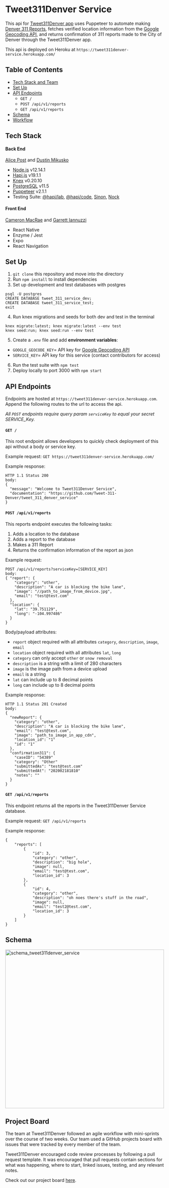 # Tweet311Denver Service

This api for [Tweet311Denver app](https://github.com/Tweet-311-Denver/tweet_311_denver_ui) uses Puppeteer to automate making [Denver 311 Reports](https://www.denvergov.org/pocketgov/#/report-a-problem), fetches verified location information from the [Google Geocoding API](https://developers.google.com/maps/documentation/geocoding/intro), and returns confirmation of 311 reports made to the City of Denver through the Tweet311Denver app.

This api is deployed on Heroku at `https://tweet311denver-service.herokuapp.com/`


## Table of Contents
- [Tech Stack and Team](#tech-stack)
- [Set Up](#set-up)
- [API Endpoints](#api-endpoints)
  - `GET /`
  - `POST /api/v1/reports`
  - `GET /api/v1/reports`
- [Schema](#schema)
- [Workflow](#project-board)


## Tech Stack
#### Back End

[Alice Post](https://github.com/ap2322) and [Dustin Mikusko](https://github.com/Dustin-Mikusko)

- [Node.js](https://nodejs.org/en/) v12.14.1
- [Hapi.js](https://hapi.dev/) v19.1.1
- [Knex](http://knexjs.org/) v0.20.10
- [PostgreSQL](https://www.postgresql.org/) v11.5
- [Puppeteer](https://pptr.dev/) v2.1.1
- Testing Suite: [@hapi/lab](https://hapi.dev/family/lab/), [@hapi/code](https://hapi.dev/family/code/), [Sinon](https://sinonjs.org/), [Nock](https://www.npmjs.com/package/nock)

#### Front End
  [Cameron MacRae](https://github.com/cammac60) and [Garrett Iannuzzi](https://github.com/Garrett-Iannuzzi)

- React Native
- Enzyme / Jest
- Expo
- React Navigation


## Set Up

1. `git clone` this repository and move into the directory
2. Run `npm install` to install dependencies
3. Set up development and test databases with postgres
```
psql -U postgres
CREATE DATABASE tweet_311_service_dev;
CREATE DATABASE tweet_311_service_test;
exit
```

4. Run knex migrations and seeds for both dev and test in the terminal
```
knex migrate:latest; knex migrate:latest --env test
knex seed:run; knex seed:run --env test
```

5. Create a `.env` file and add **environment variables**:
  - `GOOGLE_GEOCODE_KEY`= API key for [Google Geocoding API](https://developers.google.com/maps/documentation/geocoding/intro)
  - `SERVICE_KEY`= API key for this service (contact contributors for access)
6. Run the test suite with `npm test`
7. Deploy locally to port 3000 with `npm start`


## API Endpoints

Endpoints are hosted at `https://tweet311denver-service.herokuapp.com`. Append the following routes to the url to access the api.

*All `POST` endpoints require query param `serviceKey` to equal your secret SERVICE_Key.*

#### `GET /`

This root endpoint allows developers to quickly check deployment of this api without a body or service key.

Example request: `GET https://tweet311denver-service.herokuapp.com/`

Example response:
```
HTTP 1.1 Status 200
body:
{
  "message": "Welcome to Tweet311Denver Service",
  "documentation": "https://github.com/Tweet-311-Denver/tweet_311_denver_service"
}
```

#### `POST /api/v1/reports`

This reports endpoint executes the following tasks:
1. Adds a location to the database
2. Adds a report to the database
3. Makes a 311 Report
4. Returns the confirmation information of the report as json

Example request:
```
POST /api/v1/reports?serviceKey=[SERVICE_KEY]
body:
{ "report": {
    "category": "other",
    "description": "A car is blocking the bike lane",
    "image": "//path_to_image_from_device.jpg",
    "email": "test@test.com"
  },
  "location": {
    "lat": "39.751129",
    "long": "-104.997486"
  }
}
```

Body/payload attributes:
- `report` object required with all attributes `category`, `description`, `image`, `email`
- `location` object required with all attributes `lat`, `long`
- `category` can only accept `other` or `snow removal`
- `description` is a string with a limit of 280 characters
- `image` is the image path from a device upload
- `email` is a string
- `lat` can include up to 8 decimal points
- `long` can include up to 8 decimal points

Example response:
```
HTTP 1.1 Status 201 Created
body:
{
  "newReport": {
    "category": "other",
    "description": "A car is blocking the bike lane",
    "email": "test@test.com",
    "image": "path_to_image_in_app_cdn",
    "location_id": "1"
    "id": "1"
  },
  "confirmation311": {
    "caseID": "54389"
    "category": "Other"
    "submittedAs": "test@test.com"
    "submittedAt": "202002181810"
    "notes": ""
  }
}
```

#### `GET /api/v1/reports`

This endpoint returns all the reports in the Tweet311Denver Service database.

Example request: `GET /api/v1/reports`

Example response:
```
{
    "reports": [
        {
            "id": 3,
            "category": "other",
            "description": "big hole",
            "image": null,
            "email": "test@test.com",
            "location_id": 3
        },
        {
            "id": 4,
            "category": "other",
            "description": "oh noes there's stuff in the road",
            "image": null,
            "email": "test2@test.com",
            "location_id": 3
        }
    ]
}
```


## Schema

<img width="500" alt="schema_tweet311denver_service" src="https://user-images.githubusercontent.com/26877629/75375664-c3fc1f00-588b-11ea-9daf-d97376ffaf6d.png">

## Project Board

The team at Tweet311Denver followed an agile workflow with mini-sprints over the course of two weeks. Our team used a GitHub projects board with issues that were tracked by every member of the team.

Tweet311Denver encouraged code review processes by following a pull request template. It was encouraged that pull requests contain sections for what was happening, where to start, linked issues, testing, and any relevant notes.

Check out our project board [here](https://github.com/orgs/Tweet-311-Denver/projects).

